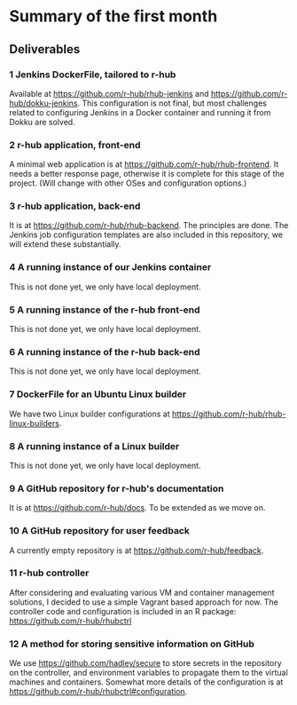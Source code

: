 
# Summary of the first month

## Deliverables

### 1 Jenkins DockerFile, tailored to r-hub

Available at https://github.com/r-hub/rhub-jenkins and
https://github.com/r-hub/dokku-jenkins. This configuration is not final,
but most challenges related to configuring Jenkins in a Docker container and
running it from Dokku are solved.

### 2 r-hub application, front-end

A minimal web application is at https://github.com/r-hub/rhub-frontend.
It needs a better response page, otherwise it is complete for this stage
of the project. (Will change with other OSes and configuration options.)

### 3 r-hub application, back-end

It is at https://github.com/r-hub/rhub-backend. The principles are
done. The Jenkins job configuration templates are also included in this
repository, we will extend these substantially.

### 4 A running instance of our Jenkins container

This is not done yet, we only have local deployment.

### 5 A running instance of the r-hub front-end

This is not done yet, we only have local deployment.

### 6 A running instance of the r-hub back-end

This is not done yet, we only have local deployment.

### 7 DockerFile for an Ubuntu Linux builder

We have two Linux builder configurations at
https://github.com/r-hub/rhub-linux-builders.

### 8 A running instance of a Linux builder

This is not done yet, we only have local deployment.

### 9 A GitHub repository for r-hub's documentation

It is at https://github.com/r-hub/docs. To be extended as we move on.

### 10 A GitHub repository for user feedback

A currently empty repository is at https://github.com/r-hub/feedback.

### 11 r-hub controller

After considering and evaluating various VM and container management
solutions, I decided to use a simple Vagrant based approach for now.
The controller code and configuration is included in an R package:
https://github.com/r-hub/rhubctrl

### 12 A method for storing sensitive information on GitHub

We use https://github.com/hadley/secure to store secrets in the repository
on the controller, and environment variables to propagate them to the
virtual machines and containers. Somewhat more details of the configuration
is at https://github.com/r-hub/rhubctrl#configuration.
